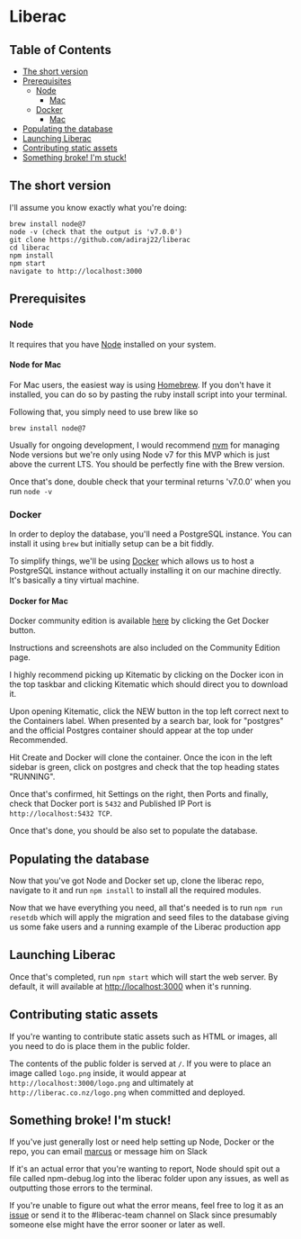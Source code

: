 # Liberac

## Table of Contents

- [The short version](#the-short-version)
- [Prerequisites](#prerequisites)
  - [Node](#node)
    - [Mac](#node-for-mac)
  - [Docker](#docker)
    - [Mac](#docker-for-mac)
- [Populating the database](#populating-the-database)
- [Launching Liberac](#launching-liberac)
- [Contributing static assets](#contributing-static-assets)
- [Something broke! I'm stuck!](#something-broke-im-stuck)

## The short version

I'll assume you know exactly what you're doing:

```
brew install node@7
node -v (check that the output is 'v7.0.0')
git clone https://github.com/adiraj22/liberac
cd liberac
npm install
npm start
navigate to http://localhost:3000
```

## Prerequisites

### Node

It requires that you have [Node](https://nodejs.org/en/) installed on your system.

#### Node for Mac

For Mac users, the easiest way is using [Homebrew](https://brew.sh/). If you don't have it installed, you can do so by pasting the ruby install script into your terminal.

Following that, you simply need to use brew like so

```
brew install node@7
```

Usually for ongoing development, I would recommend [nvm](https://github.com/creationix/nvm) for managing Node versions but we're only using Node v7 for this MVP which is just above the current LTS. You should be perfectly fine with the Brew version.

Once that's done, double check that your terminal returns 'v7.0.0' when you run `node -v`

### Docker

In order to deploy the database, you'll need a PostgreSQL instance. You can install it using `brew` but initially setup can be a bit fiddly.

To simplify things, we'll be using [Docker](https://www.docker.com/) which allows us to host a PostgreSQL instance without actually installing it on our machine directly. It's basically a tiny virtual machine.

#### Docker for Mac

Docker community edition is available [here](https://store.docker.com/editions/community/docker-ce-desktop-mac?tab=description) by clicking the Get Docker button.

Instructions and screenshots are also included on the Community Edition page.

I highly recommend picking up Kitematic by clicking on the Docker icon in the top taskbar and clicking Kitematic which should direct you to download it.

Upon opening Kitematic, click the NEW button in the top left correct next to the Containers label. When presented by a search bar, look for "postgres" and the official Postgres container should appear at the top under Recommended.

Hit Create and Docker will clone the container. Once the icon in the left sidebar is green, click on postgres and check that the top heading states "RUNNING".

Once that's confirmed, hit Settings on the right, then Ports and finally, check that Docker port is `5432` and Published IP Port is `http://localhost:5432 TCP`.

Once that's done, you should be also set to populate the database.

## Populating the database

Now that you've got Node and Docker set up, clone the liberac repo, navigate to it and run `npm install` to install all the required modules.

Now that we have everything you need, all that's needed is to run `npm run resetdb` which will apply the migration and seed files to the database giving us some fake users and a running example of the Liberac production app

## Launching Liberac

Once that's completed, run `npm start` which will start the web server. By default, it will available at [http://localhost:3000](http://localhost:3000) when it's running.

## Contributing static assets

If you're wanting to contribute static assets such as HTML or images, all you need to do is place them in the public folder.

The contents of the public folder is served at `/`. If you were to place an image called `logo.png` inside, it would appear at `http://localhost:3000/logo.png` and ultimately at `http://liberac.co.nz/logo.png` when committed and deployed.

## Something broke! I'm stuck!

If you've just generally lost or need help setting up Node, Docker or the repo, you can email [marcus](mailto:marcus@thingsima.de) or message him on Slack

If it's an actual error that you're wanting to report, Node should spit out a file called npm-debug.log into the liberac folder upon any issues, as well as outputting those errors to the terminal.

If you're unable to figure out what the error means, feel free to log it as an [issue](https://github.com/adiraj/liberac#issues) or send it to the #liberac-team channel on Slack since presumably someone else might have the error sooner or later as well.